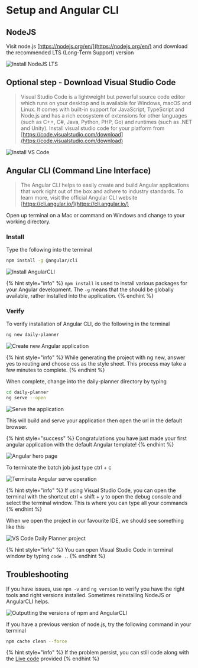 # Setup and Angular CLI

## NodeJS

Visit node.js [https://nodejs.org/en/](https://nodejs.org/en/) and download the recommended LTS \(Long-Term Support\) version

![Install NodeJS LTS](../.gitbook/assets/install-nodejs-lts.png)

## Optional step - Download Visual Studio Code

> Visual Studio Code is a lightweight but powerful source code editor which runs on your desktop and is available for Windows, macOS and Linux. It comes with built-in support for JavaScript, TypeScript and Node.js and has a rich ecosystem of extensions for other languages \(such as C++, C\#, Java, Python, PHP, Go\) and runtimes \(such as .NET and Unity\). Install visual studio code for your platform from [https://code.visualstudio.com/download](https://code.visualstudio.com/download)

![Install VS Code](../.gitbook/assets/install-vscode.png)

## Angular CLI \(Command Line Interface\)

> The Angular CLI helps to easily create and build Angular applications that work right out of the box and adhere to industry standards. To learn more, visit the official Angular CLI website [https://cli.angular.io/](https://cli.angular.io/)

Open up terminal on a Mac or command on Windows and change to your working directory.

### Install

Type the following into the terminal

```bash
npm install -g @angular/cli
```

![Install AngularCLI](../.gitbook/assets/npm-install-ng.png)

{% hint style="info" %}
`npm install` is used to install various packages for your Angular development. The `-g` means that the should be globally available, rather installed into the application.
{% endhint %}

### Verify

To verify installation of Angular CLI, do the following in the terminal

```bash
ng new daily-planner
```

![Create new Angular application](../.gitbook/assets/ng-new.png)

{% hint style="info" %}
While generating the project with ng new, answer yes to routing and choose css as the style sheet. This process may take a few minutes to complete.
{% endhint %}

When complete, change into the daily-planner directory by typing

```bash
cd daily-planner
ng serve --open
```

![Serve the application](../.gitbook/assets/ng-serve.png)

This will build and serve your application then open the url in the default browser.

{% hint style="success" %}
Congratulations you have just made your first angular application with the default Angular template!
{% endhint %}

![Angular hero page](../.gitbook/assets/angular-hero-page.png)

To terminate the batch job just type ctrl + c

![Terminate Angular serve operation](../.gitbook/assets/ng-terminate.png)

{% hint style="info" %}
If using Visual Studio Code, you can open the terminal with the shortcut ctrl + shift + y to open the debug console and select the terminal window. This is where you can type all your commands
{% endhint %}

When we open the project in our favourite IDE, we should see something like this

![VS Code Daily Planner project](../.gitbook/assets/vscode.png)

{% hint style="info" %}
You can open Visual Studio Code in terminal window by typing `code .`.
{% endhint %}

## Troubleshooting

If you have issues, use `npm -v` and `ng version` to verify you have the right tools and right versions installed. Sometimes reinstalling NodeJS or AngularCLI helps.

![Outputting the versions of npm and AngularCLI](../.gitbook/assets/ng-version.png)

If you have a previous version of node.js, try the following command in your terminal

```bash
npm cache clean --force
```

{% hint style="info" %}
If the problem persist, you can still code along with the [Live code](https://stackblitz.com/github/fiotrann/daily-planner/tree/initial-commit) provided
{% endhint %}

